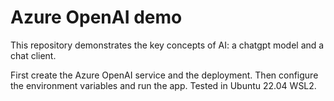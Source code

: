 # Azure OpenAI demo

This repository demonstrates the key concepts of AI: a chatgpt model and a chat client. 

First create the Azure OpenAI service and the deployment. Then configure the environment variables and run the app. Tested in Ubuntu 22.04 WSL2. 